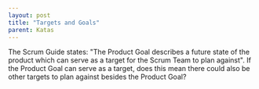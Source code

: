 ```yaml
---
layout: post
title: "Targets and Goals"
parent: Katas
---
```

The Scrum Guide states: "The Product Goal describes a future state of the product which can serve as a target for the Scrum Team to plan against".
If the Product Goal can serve as a target, does this mean there could also be other targets to plan against besides the Product Goal?